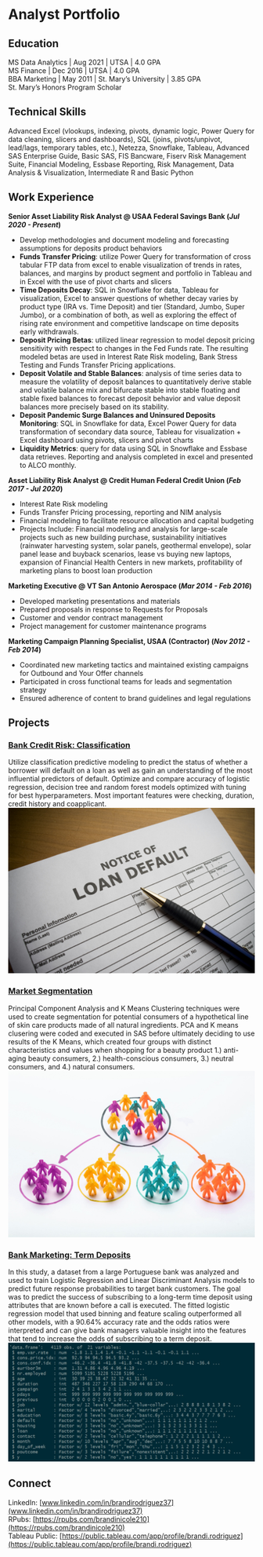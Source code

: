 # Analyst Portfolio

## Education
MS Data Analytics | Aug 2021 | UTSA | 4.0 GPA  
MS Finance | Dec 2016 | UTSA | 4.0 GPA  
BBA Marketing | May 2011 | St. Mary’s University | 3.85 GPA  
St. Mary’s Honors Program Scholar  

## Technical Skills  
Advanced Excel (vlookups, indexing, pivots, dynamic logic, Power Query for data cleaning, slicers and dashboards), SQL (joins, pivots/unpivot, lead/lags, temporary tables, etc.), Netezza, Snowflake, Tableau, Advanced SAS Enterprise Guide, Basic SAS, FIS Bancware, Fiserv Risk Management Suite, Financial Modeling, Essbase Reporting, Risk Management, Data Analysis & Visualization, Intermediate R and Basic Python

## Work Experience
**Senior Asset Liability Risk Analyst @ USAA Federal Savings Bank (_Jul 2020 - Present_)**
- Develop methodologies and document modeling and forecasting assumptions for deposits product behaviors
- **Funds Transfer Pricing**: utilize Power Query for transformation of cross tabular FTP data from excel to enable visualization of trends in rates, balances, and margins by product segment and portfolio in Tableau and in Excel with the use of pivot charts and slicers
- **Time Deposits Decay**: SQL in Snowflake for data, Tableau for visualization, Excel to answer questions of whether decay varies by product type (IRA vs. Time Deposit) and tier (Standard, Jumbo, Super Jumbo), or a combination of both, as well as exploring the effect of rising rate environment and competitive landscape on time deposits early withdrawals.
- **Deposit Pricing Betas**: utilized linear regression to model deposit pricing sensitivity with respect to changes in the Fed Funds rate. The resulting modeled betas are used in Interest Rate Risk modeling, Bank Stress Testing and Funds Transfer Pricing applications. 
- **Deposit Volatile and Stable Balances**: analysis of time series data to measure the volatility of deposit balances to quantitatively derive stable and volatile balance mix and bifurcate stable into stable floating and stable fixed balances to forecast deposit behavior and value deposit balances more precisely based on its stability. 
- **Deposit Pandemic Surge Balances and Uninsured Deposits Monitoring**: SQL in Snowflake for data, Excel Power Query for data transformation of secondary data source, Tableau for visualization + Excel dashboard using pivots, slicers and pivot charts
- **Liquidity Metrics**: query for data using SQL in Snowflake and Essbase data retrieves. Reporting and analysis completed in excel and presented to ALCO monthly.

**Asset Liability Risk Analyst @ Credit Human Federal Credit Union (_Feb 2017 - Jul 2020_)**
- Interest Rate Risk modeling
- Funds Transfer Pricing processing, reporting and NIM analysis
- Financial modeling to facilitate resource allocation and capital budgeting
- Projects Include: Financial modeling and analysis for large-scale projects such as new building purchase, sustainability initiatives (rainwater harvesting system, solar panels, geothermal envelope), solar panel lease and buyback scenarios, lease vs buying new laptops, expansion of Financial Health Centers in new markets, profitability of marketing plans to boost loan production

**Marketing Executive @ VT San Antonio Aerospace (_Mar 2014 - Feb 2016_)**
- Developed marketing presentations and materials
-	Prepared proposals in response to Requests for Proposals
-	Customer and vendor contract management
-	Project management for customer maintenance programs

**Marketing Campaign Planning Specialist, USAA (Contractor) (_Nov 2012 - Feb 2014_)**
-	Coordinated new marketing tactics and maintained existing campaigns for Outbound and Your Offer channels
-	Participated in cross functional teams for leads and segmentation strategy 
-	Ensured adherence of content to brand guidelines and legal regulations


## Projects
### [Bank Credit Risk: Classification](https://github.com/brandinicole210/bank-credit-risk)  
Utilize classification predictive modeling to predict the status of whether a borrower will default on a loan as well as gain an understanding of the most influential predictors of default. Optimize and compare accuracy of logistic regression, decision tree and random forest models optimized with tuning for best hyperparameters. Most important features were checking, duration, credit history and coapplicant.  
![Loan_Default](/assets/img/loan_default.jpg)

### [Market Segmentation](https://github.com/brandinicole210/skin-care-market-segmentation)
Principal Component Analysis and K Means Clustering techniques were used to create segmentation for potential consumers of a hypothetical line of skin care products made of all natural ingredients. PCA and K means clusering were coded and executed in SAS before ultimately deciding to use results of the K Means, which created four groups with distinct characteristics and values when shopping for a beauty product 1.) anti-aging beauty consumers, 2.) health-conscious consumers, 3.) neutral consumers, and 4.) natural consumers.  
![Market_Segmentation](/assets/img/market_segmentation.jpeg)

### [Bank Marketing: Term Deposits](https://github.com/brandinicole210/marketing-term-deposits)
In this study, a dataset from a large Portuguese bank was analyzed and used to train Logistic Regression and Linear Discriminant Analysis models to predict future response probabilities to target bank customers. The goal was to predict the success of subscribing to a long-term time deposit using attributes that are known before a call is executed. The fitted logistic regression model that used binning and feature scaling outperformed all other models, with a 90.64% accuracy rate and the odds ratios were interpreted and can give bank managers valuable insight into the features that tend to increase the odds of subscribing to a term deposit.  
![Term Deposit Features](/assets/img/bank_term_deposits_features.jpg)

## Connect  
LinkedIn: [www.linkedin.com/in/brandirodriguez37](www.linkedin.com/in/brandirodriguez37)  
RPubs: [https://rpubs.com/brandinicole210](https://rpubs.com/brandinicole210)  
Tableau Public: [https://public.tableau.com/app/profile/brandi.rodriguez](https://public.tableau.com/app/profile/brandi.rodriguez)  




